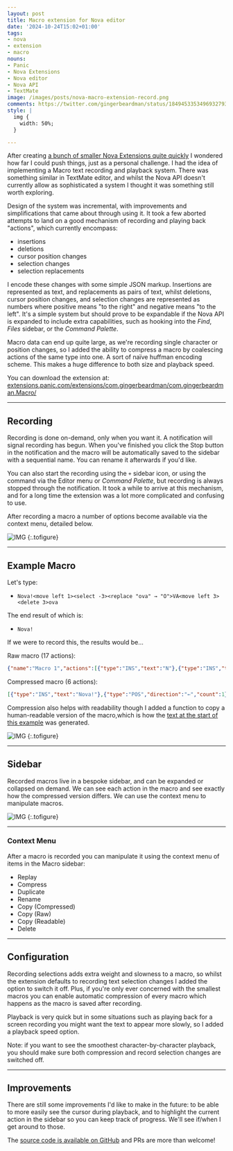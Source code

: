 ```yaml
---
layout: post
title: Macro extension for Nova editor
date: '2024-10-24T15:02+01:00'
tags:
- nova
- extension
- macro
nouns:
- Panic
- Nova Extensions
- Nova editor
- Nova API
- TextMate
image: /images/posts/nova-macro-extension-record.png
comments: https://twitter.com/gingerbeardman/status/1849453353496932793
style: |
  img {
    width: 50%;
  }

---
```


After creating [a bunch of smaller Nova Extensions quite quickly](/2024/10/17/extensions-for-nova-editor/) I wondered how far I could push things, just as a personal challenge. I had the idea of implementing a Macro text recording and playback system. There was something similar in TextMate editor, and whilst the Nova API doesn't currently allow as sophisticated a system I thought it was something still worth exploring.

Design of the system was incremental, with improvements and simplifications that came about through using it. It took a few aborted attempts to land on a good mechanism of recording and playing back "actions", which currently encompass: 

- insertions
- deletions
- cursor position changes
- selection changes
- selection replacements

I encode these changes with some simple JSON markup. Insertions are represented as text, and replacements as pairs of text, whilst deletions, cursor position changes, and selection changes are represented as numbers where positive means "to the right" and negative means "to the left". It's a simple system but should prove to be expandable if the Nova API is expanded to include extra capabilities, such as hooking into the *Find*, *Files* sidebar, or the *Command Palette*.

Macro data can end up quite large, as we're recording single character or position changes, so I added the ability to compress a macro by coalescing actions of the same type into one. A sort of naïve huffman encoding scheme. This makes a huge difference to both size and playback speed. 

You can download the extension at: [extensions.panic.com/extensions/com.gingerbeardman/com.gingerbeardman.Macro/](https://extensions.panic.com/extensions/com.gingerbeardman/com.gingerbeardman.Macro/)

----

## Recording

Recording is done on-demand, only when you want it. A notification will signal recording has begun. When you've finished you click the Stop button in the notification and the macro will be automatically saved to the sidebar with a sequential name. You can rename it afterwards if you'd like.

You can also start the recording using the `+` sidebar icon, or using the command via the Editor menu or *Command Palette*, but recording is always stopped through the notification. It took a while to arrive at this mechanism, and for a long time the extension was a lot more complicated and confusing to use.

After recording a macro a number of options become available via the context menu, detailed below.

![IMG](/images/posts/nova-macro-extension-record.png "Macro recording notification")
{:.tofigure}

----

## Example Macro

Let's type:

- `Nova!<move left 1><select -3><replace "ova" → "O">VA<move left 3><delete 3>ova`

The end result of which is:

- `Nova!`

If we were to record this, the results would be...

Raw macro (17 actions):
```json
{"name":"Macro 1","actions":[{"type":"INS","text":"N"},{"type":"INS","text":"o"},{"type":"INS","text":"v"},{"type":"INS","text":"a"},{"type":"INS","text":"!"},{"type":"POS","direction":"←","count":1},{"type":"SEL","count":-1},{"type":"SEL","count":-2},{"type":"SEL","count":-3},{"type":"REP","old":"ova","new":"O"},{"type":"INS","text":"V"},{"type":"INS","text":"A"},{"type":"POS","direction":"←","count":1},{"type":"POS","direction":"←","count":1},{"type":"POS","direction":"←","count":1},{"type":"DEL","count":1},{"type":"DEL","count":1},{"type":"DEL","count":1},{"type":"INS","text":"o"},{"type":"INS","text":"v"},{"type":"INS","text":"a"}],"isExpanded":false}
```

Compressed macro (6 actions):
```json
[{"type":"INS","text":"Nova!"},{"type":"POS","direction":"←","count":1},{"type":"SEL","count":-3},{"type":"REP","old":"ova","new":"O"},{"type":"INS","text":"VA"},{"type":"POS","direction":"←","count":3},{"type":"DEL","count":3},{"type":"INS","text":"ova"}]
```

Compression also helps with readability though I added a function to copy a human-readable version of the macro,which is how the [text at the start of this example](#example-macro) was generated.

![IMG](/images/posts/nova-macro-extension-anim.gif "Playback of the above macro")
{:.tofigure}

----

## Sidebar

Recorded macros live in a bespoke sidebar, and can be expanded or collapsed on demand. We can see each action in the macro and see exactly how the compressed version differs. We can use the context menu to manipulate macros.

![IMG](/images/posts/nova-macro-extension-sidebar.png "Macro sidebar with raw and compressed versions, expanded to show all actions")
{:.tofigure}

----

### Context Menu

After a macro is recorded you can manipulate it using the context menu of items in the Macro sidebar:

- Replay
- Compress
- Duplicate
- Rename
- Copy (Compressed)
- Copy (Raw)
- Copy (Readable)
- Delete

----

## Configuration

Recording selections adds extra weight and slowness to a macro, so whilst the extension defaults to recording text selection changes I added the option to switch it off. Plus, if you're only ever concerned with the smallest macros you can enable automatic compression of every macro which happens as the macro is saved after recording.

Playback is very quick but in some situations such as playing back for a screen recording you might want the text to appear more slowly, so I added a playback speed option.

Note: if you want to see the smoothest character-by-character playback, you should make sure both compression and record selection changes are switched off.

----

## Improvements

There are still some improvements I'd like to make in the future: to be able to more easily see the cursor during playback, and to highlight the current action in the sidebar so you can keep track of progress. We'll see if/when I get around to those.

The [source code is available on GitHub](https://github.com/gingerbeardman/Macro) and PRs are more than welcome!